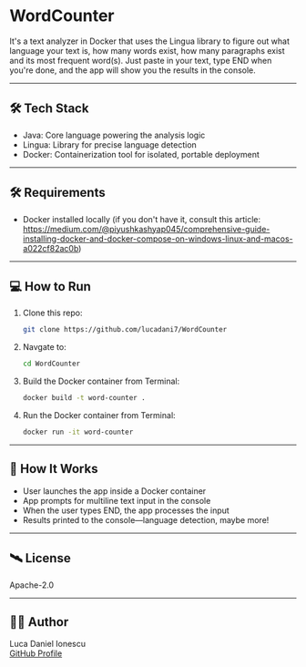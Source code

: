 # WordCounter
It's a text analyzer in Docker that uses the Lingua library to figure out what language your text is, how many words exist, how many paragraphs exist and its most frequent word(s). Just paste in your text, type END when you're done, and the app will show you the results in the console.

---
## 🛠️ Tech Stack
- Java: Core language powering the analysis logic
- Lingua: Library for precise language detection
- Docker: Containerization tool for isolated, portable deployment
---
## 🛠 Requirements
- Docker installed locally (if you don't have it, consult this article: https://medium.com/@piyushkashyap045/comprehensive-guide-installing-docker-and-docker-compose-on-windows-linux-and-macos-a022cf82ac0b)
---
## 💻 How to Run
1. Clone this repo:
   ```bash
   git clone https://github.com/lucadani7/WordCounter
   ```
2. Navgate to:
   ```bash
   cd WordCounter
   ```
3. Build the Docker container from Terminal:
   ```bash
   docker build -t word-counter .
   ```
4. Run the Docker container from Terminal:
   ```bash
   docker run -it word-counter
   ```
---
## 💬 How It Works
- User launches the app inside a Docker container
- App prompts for multiline text input in the console
- When the user types END, the app processes the input
- Results printed to the console—language detection, maybe more!

---

## 🛰️ License

Apache-2.0

---

## 🧑‍🚀 Author

Luca Daniel Ionescu  
[GitHub Profile](https://github.com/lucadani7)
